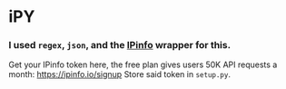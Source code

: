 # iPY
### I used `regex`, `json`, and the [IPinfo](https://github.com/ipinfo/python) wrapper for this.
Get your IPinfo token here, the free plan gives users 50K API requests a month: https://ipinfo.io/signup
Store said token in `setup.py`.

